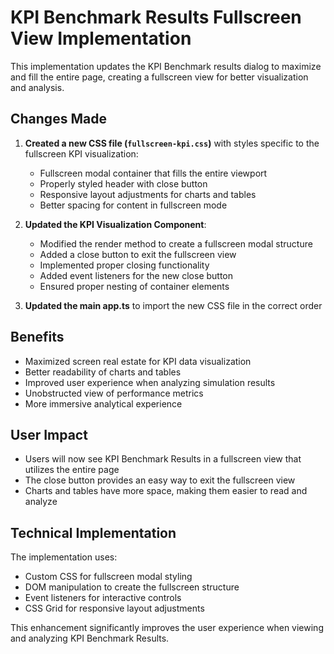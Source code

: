 # KPI Benchmark Results Fullscreen View Implementation

This implementation updates the KPI Benchmark results dialog to maximize and fill the entire page, creating a fullscreen view for better visualization and analysis.

## Changes Made

1. **Created a new CSS file (`fullscreen-kpi.css`)** with styles specific to the fullscreen KPI visualization:
   - Fullscreen modal container that fills the entire viewport
   - Properly styled header with close button
   - Responsive layout adjustments for charts and tables
   - Better spacing for content in fullscreen mode

2. **Updated the KPI Visualization Component**:
   - Modified the render method to create a fullscreen modal structure
   - Added a close button to exit the fullscreen view
   - Implemented proper closing functionality
   - Added event listeners for the new close button
   - Ensured proper nesting of container elements

3. **Updated the main app.ts** to import the new CSS file in the correct order

## Benefits

- Maximized screen real estate for KPI data visualization
- Better readability of charts and tables
- Improved user experience when analyzing simulation results
- Unobstructed view of performance metrics
- More immersive analytical experience

## User Impact

- Users will now see KPI Benchmark Results in a fullscreen view that utilizes the entire page
- The close button provides an easy way to exit the fullscreen view
- Charts and tables have more space, making them easier to read and analyze

## Technical Implementation

The implementation uses:
- Custom CSS for fullscreen modal styling
- DOM manipulation to create the fullscreen structure
- Event listeners for interactive controls
- CSS Grid for responsive layout adjustments

This enhancement significantly improves the user experience when viewing and analyzing KPI Benchmark Results.
